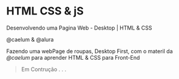 # HTML CSS &amp; jS 

Desenvolvendo uma Pagina Web - Desktop | HTML &amp; CSS 

@caelum &amp; @alura

Fazendo uma webPage de roupas, Desktop First, com o materil da *@caelum* para aprender HTML &amp; CSS para Front-End

> Em Contrução . . .

